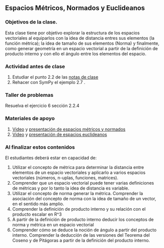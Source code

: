 ## Espacios Métricos, Normados y Euclideanos

### Objetivos de la clase.
Esta clase tiene por objetivo explorar la estructura de los espacios vectoriales al equiparlos con la idea de distancia entres sus elementos (la función métrica); la idea de tamaño de sus elementos (Norma) y finalmente, como generar geometría en un espacio vectorial a partir de la definición de producto interno y con ello el ángulo entre los elementos del espacio.

### Actividad antes de clase
   1. Estudiar el punto 2.2 de las [notas de clase](https://github.com/nunezluis/MisCursos/blob/main/MisMateriales/LibrosCapitulos/Volumen1_Lib60Newshort.pdf)
   2. Rehacer con SymPy el ejemplo 2.7 .

### Taller de problemas
Resuelva el ejercicio 6 sección 2.2.4

### Materiales de apoyo
   1. [Video](https://youtu.be/la9Gnhc0uFg) y [presentación de espacios métricos y normados](https://github.com/nunezluis/MisCursos/blob/main/MisMateriales/Presentaciones/2_2EspaciosMetricos.pdf)
   2. [Video](https://youtu.be/rQ59n-wr9X8) y [presentación de espacios euclideanos](https://github.com/nunezluis/MisCursos/blob/main/MisMateriales/Presentaciones/2_23EspaciosEuclideanos.pdf)

### Al finalizar estos contenidos
El estudiantes deberá estar en capacidad de:
1. Utilizar el concepto de métrica para determinar la distancia entre elementos de un espacio vectoriales y aplicarlo a varios espacios vectoriales (números, n-uplas, funciones, matrices).
2. Comprender que un espacio vectorial puede tener varias definiciones de métricas y por lo tanto la idea de distancia es variable.
3. Utilizar el concepto de norma generar la métrica. Comprender la asociación del concepto de norma con la idea de tamaño de un vector, en el sentido más amplio.
4. Comprender la definición de producto interno y su relación con el producto escalar en R^3
5. A partir de la definición de producto interno deducir los conceptos de norma y métrica en un espacio vectorial
6. Comprender cómo se deduce la noción de ángulo a partir del producto interno. Comprender la deducción de las versiones del Teorema del Coseno y de Pitágoras a partir de la definición del producto interno.
